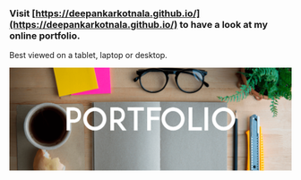 ### Visit [https://deepankarkotnala.github.io/](https://deepankarkotnala.github.io/) to have a look at my online portfolio.

Best viewed on a tablet, laptop or desktop.

<img src="https://raw.githubusercontent.com/deepankarkotnala/deepankarkotnala.github.io/master/images/portfolio.png"  width="900" align="left"/>
